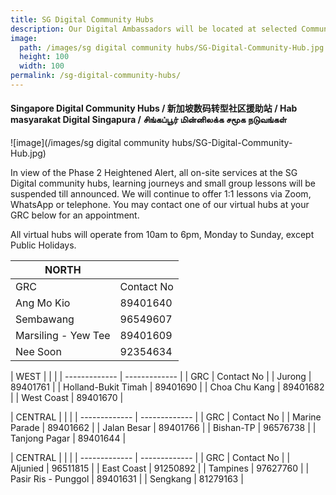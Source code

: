```yaml
---
title: SG Digital Community Hubs
description: Our Digital Ambassadors will be located at selected Community Clubs/Centres and Public Libraries, ready to provide 1-to-1 guidance on a customised package tailored to equip you for a digital life.
image:
  path: /images/sg digital community hubs/SG-Digital-Community-Hub.jpg
  height: 100
  width: 100
permalink: /sg-digital-community-hubs/
---
```


#### Singapore Digital Community Hubs / 新加坡数码转型社区援助站 / Hab masyarakat Digital Singapura / சிங்கப்பூர் மின்னிலக்க சமூக நடுவங்கள்

![image](/images/sg digital community hubs/SG-Digital-Community-Hub.jpg)

In view of the Phase 2 Heightened Alert, all on-site services at the SG Digital community hubs, learning journeys and small group lessons will be suspended till announced. We will continue to offer 1:1 lessons via Zoom, WhatsApp or telephone. You may contact one of our virtual hubs at your GRC below for an appointment. 

All virtual hubs will operate from 10am to 6pm, Monday to Sunday, except Public Holidays.

| NORTH | |
| ------------- | ------------- |
| GRC | Contact No |
|Ang Mo Kio |	89401640 |
| Sembawang |	96549607 |
| Marsiling - Yew Tee |	89401609 |
| Nee Soon |	92354634 |

| WEST | | |
| ------------- | ------------- |
| GRC |	Contact No |
| Jurong	| 89401761 |
| Holland-Bukit Timah |	89401690 |
| Choa Chu Kang |	89401682 |
| West Coast | 89401670 |

| CENTRAL | | |
| ------------- | ------------- |
| GRC |	Contact No |
| Marine Parade |	89401662 |
| Jalan Besar	| 89401766 |
| Bishan-TP	| 96576738 |
| Tanjong Pagar |	89401644 |

| CENTRAL | | |
| ------------- | ------------- |
| GRC	| Contact No |
| Aljunied |	96511815 |
| East Coast |	91250892 |
| Tampines |	97627760 |
| Pasir Ris - Punggol |	89401631 |
| Sengkang	| 81279163 |
